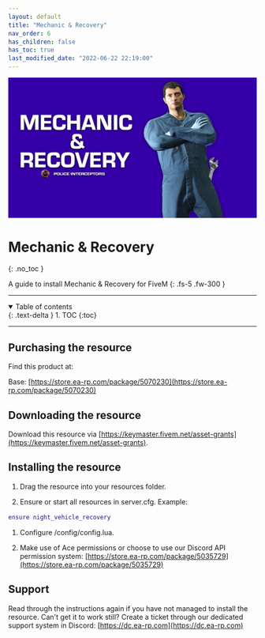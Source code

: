```yaml
---
layout: default
title: "Mechanic & Recovery"
nav_order: 6
has_children: false
has_toc: true
last_modified_date: "2022-06-22 22:19:00"
---
```


<img class="cover-img" src="/assets/img/mechanicAndRecovery.png" alt="Mechanic & Recovery Resource" draggable="false">

# Mechanic & Recovery
{: .no_toc }

A guide to install Mechanic & Recovery for FiveM
{: .fs-5 .fw-300 }

---

<details open markdown="block">
  <summary>
    Table of contents
  </summary>
  {: .text-delta }
1. TOC
{:toc}
</details>

---

## Purchasing the resource

Find this product at:

Base: [https://store.ea-rp.com/package/5070230](https://store.ea-rp.com/package/5070230)

## Downloading the resource

Download this resource via [https://keymaster.fivem.net/asset-grants](https://keymaster.fivem.net/asset-grants).

## Installing the resource

1. Drag the resource into your resources folder.

1. Ensure or start all resources in server.cfg. 
Example:
```lua
ensure night_vehicle_recovery
```

1. Configure /config/config.lua.

1. Make use of Ace permissions or choose to use our Discord API permission system: [https://store.ea-rp.com/package/5035729](https://store.ea-rp.com/package/5035729)

## Support

Read through the instructions again if you have not managed to install the resource. Can't get it to work still? 
Create a ticket through our dedicated support system in Discord: [https://dc.ea-rp.com](https://dc.ea-rp.com)

